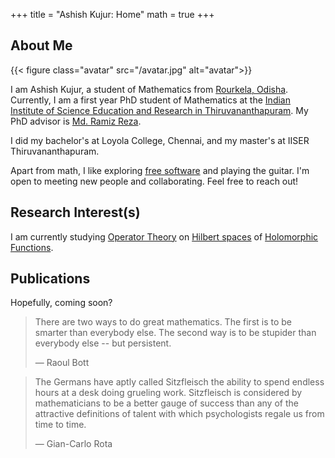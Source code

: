 +++
title = "Ashish Kujur: Home"
math = true
+++

## About Me

{{< figure class="avatar" src="/avatar.jpg" alt="avatar">}}

I am Ashish Kujur, a student of Mathematics from [Rourkela, Odisha](https://en.wikipedia.org/wiki/Rourkela). Currently, I am a first year PhD student of Mathematics at the [Indian Institute of Science Education and Research in Thiruvananthapuram](https://www.iisertvm.ac.in/). My PhD advisor is [Md. Ramiz Reza](https://www.iisertvm.ac.in/faculty/ramiz).

I did my bachelor's at Loyola College, Chennai, and my master's at IISER Thiruvananthapuram. 

Apart from math, I like exploring [free software](https://en.wikipedia.org/wiki/Free_and_open-source_software) and playing the guitar. I'm open to meeting new people and collaborating. Feel free to reach out!

## Research Interest(s)

I am currently studying [Operator Theory](https://en.wikipedia.org/wiki/Operator_theory) on [Hilbert spaces](https://en.wikipedia.org/wiki/Hilbert_space) of [Holomorphic Functions](https://en.wikipedia.org/wiki/Holomorphic_function).

## Publications

Hopefully, coming soon?

> There are two ways to do great mathematics. The first is to be smarter than everybody else. The second way is to be stupider than everybody else -- but persistent.
>
> — Raoul Bott 

> The Germans have aptly called Sitzfleisch the ability to spend endless
hours at a desk doing grueling work. Sitzfleisch is considered by mathematicians to be a better gauge of success than any of the attractive definitions of talent with which psychologists regale us from time to time.
>
> — Gian-Carlo Rota

<!-- ## References

% * Foo Bar: Head of Department, Placeholder Names, Lorem
% * John Doe: Associate Professor, Department of Computer Science, Ipsum -->
